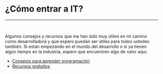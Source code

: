 # ¿Cómo entrar a IT?

<hr>
<br>

Algunos consejos y recursos que me han sido muy útiles en mi camino como desarrolladora y que espero puedan ser útiles para todos ustedes también. Si están empezando en el mundo del desarrollo o si ya tienen algún tiempo en la industria, espero que encuentren algo de valor aquí.

- [Consejos para aprender programación](./como-aprender-programacion.md)
- [Recursos gratuitos](./recursos-gratuitos.md)